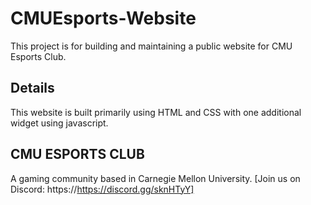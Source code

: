 # CMUEsports-Website
This project is for building and maintaining a public website for CMU Esports Club.

## Details
This website is built primarily using HTML and CSS with one additional widget using javascript.

## CMU ESPORTS CLUB
A gaming community based in Carnegie Mellon University.
[Join us on Discord: https://https://discord.gg/sknHTyY]
